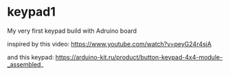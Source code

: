 # keypad1
My very first keypad build with Adruino board

inspired by this video:
https://www.youtube.com/watch?v=peyG24r4sjA

and this keypad:
https://arduino-kit.ru/product/button-keypad-4x4-module-_assembled_
